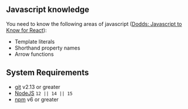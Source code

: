 ## Javascript knowledge 

You need to know the following areas of javascript ([Dodds: Javascript to Know for React](https://kentcdodds.com/blog/javascript-to-know-for-react)):
* Template literals
* Shorthand property names
* Arrow functions

## System Requirements
-   [git](https://git-scm.com/)  v2.13 or greater
-   [NodeJS](https://nodejs.org/)  `12 || 14 || 15`
-   [npm](https://www.npmjs.com/)  v6 or greater
<!--stackedit_data:
eyJoaXN0b3J5IjpbMTQ4MTY0NDU5Nl19
-->